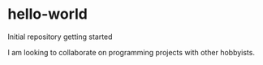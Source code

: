 # hello-world
Initial repository getting started

I am looking to collaborate on programming projects with other hobbyists.
